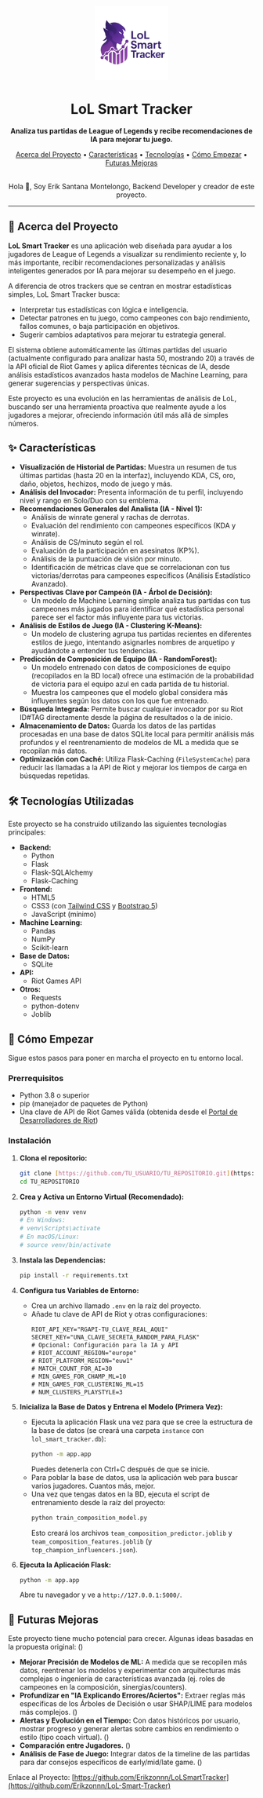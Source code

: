 <div align="center">
  <img src="app/static/img/logoLolTrackerNoBack.png" alt="LoL Smart Tracker Logo" width="150"/>
  <h1>LoL Smart Tracker</h1>
  <p>
    <strong>Analiza tus partidas de League of Legends y recibe recomendaciones de IA para mejorar tu juego.</strong>
  </p>
  <p>
    <a href="#-acerca-del-proyecto">Acerca del Proyecto</a> •
    <a href="#-características">Características</a> •
    <a href="#-tecnologías-utilizadas">Tecnologías</a> •
    <a href="#-cómo-empezar">Cómo Empezar</a> •
    <a href="#-futuras-mejoras">Futuras Mejoras</a>
  </p>
  <br />
  Hola 👋, Soy Erik Santana Montelongo, Backend Developer y creador de este proyecto.
</div>

---

## 🔭 Acerca del Proyecto

**LoL Smart Tracker** es una aplicación web diseñada para ayudar a los jugadores de League of Legends a visualizar su rendimiento reciente y, lo más importante, recibir recomendaciones personalizadas y análisis inteligentes generados por IA para mejorar su desempeño en el juego.

A diferencia de otros trackers que se centran en mostrar estadísticas simples, LoL Smart Tracker busca:
* Interpretar tus estadísticas con lógica e inteligencia.
* Detectar patrones en tu juego, como campeones con bajo rendimiento, fallos comunes, o baja participación en objetivos.
* Sugerir cambios adaptativos para mejorar tu estrategia general.

El sistema obtiene automáticamente las últimas partidas del usuario (actualmente configurado para analizar hasta 50, mostrando 20) a través de la API oficial de Riot Games y aplica diferentes técnicas de IA, desde análisis estadísticos avanzados hasta modelos de Machine Learning, para generar sugerencias y perspectivas únicas.

Este proyecto es una evolución en las herramientas de análisis de LoL, buscando ser una herramienta proactiva que realmente ayude a los jugadores a mejorar, ofreciendo información útil más allá de simples números.

## ✨ Características

* **Visualización de Historial de Partidas:** Muestra un resumen de tus últimas partidas (hasta 20 en la interfaz), incluyendo KDA, CS, oro, daño, objetos, hechizos, modo de juego y más.
* **Análisis del Invocador:** Presenta información de tu perfil, incluyendo nivel y rango en Solo/Duo con su emblema.
* **Recomendaciones Generales del Analista (IA - Nivel 1):**
    * Análisis de winrate general y rachas de derrotas.
    * Evaluación del rendimiento con campeones específicos (KDA y winrate).
    * Análisis de CS/minuto según el rol.
    * Evaluación de la participación en asesinatos (KP%).
    * Análisis de la puntuación de visión por minuto.
    * Identificación de métricas clave que se correlacionan con tus victorias/derrotas para campeones específicos (Análisis Estadístico Avanzado).
* **Perspectivas Clave por Campeón (IA - Árbol de Decisión):**
    * Un modelo de Machine Learning simple analiza tus partidas con tus campeones más jugados para identificar qué estadística personal parece ser el factor más influyente para tus victorias.
* **Análisis de Estilos de Juego (IA - Clustering K-Means):**
    * Un modelo de clustering agrupa tus partidas recientes en diferentes estilos de juego, intentando asignarles nombres de arquetipo y ayudándote a entender tus tendencias.
* **Predicción de Composición de Equipo (IA - RandomForest):**
    * Un modelo entrenado con datos de composiciones de equipo (recopilados en la BD local) ofrece una estimación de la probabilidad de victoria para el equipo azul en cada partida de tu historial.
    * Muestra los campeones que el modelo global considera más influyentes según los datos con los que fue entrenado.
* **Búsqueda Integrada:** Permite buscar cualquier invocador por su Riot ID#TAG directamente desde la página de resultados o la de inicio.
* **Almacenamiento de Datos:** Guarda los datos de las partidas procesadas en una base de datos SQLite local para permitir análisis más profundos y el reentrenamiento de modelos de ML a medida que se recopilan más datos.
* **Optimización con Caché:** Utiliza Flask-Caching (`FileSystemCache`) para reducir las llamadas a la API de Riot y mejorar los tiempos de carga en búsquedas repetidas.

## 🛠️ Tecnologías Utilizadas

Este proyecto se ha construido utilizando las siguientes tecnologías principales:

* **Backend:**
    * Python
    * Flask
    * Flask-SQLAlchemy
    * Flask-Caching
* **Frontend:**
    * HTML5
    * CSS3 (con [Tailwind CSS](https://tailwindcss.com/) y [Bootstrap 5](https://getbootstrap.com/))
    * JavaScript (mínimo)
* **Machine Learning:**
    * Pandas
    * NumPy
    * Scikit-learn
* **Base de Datos:**
    * SQLite
* **API:**
    * Riot Games API
* **Otros:**
    * Requests
    * python-dotenv
    * Joblib

## 🚀 Cómo Empezar

Sigue estos pasos para poner en marcha el proyecto en tu entorno local.

### Prerrequisitos

* Python 3.8 o superior
* pip (manejador de paquetes de Python)
* Una clave de API de Riot Games válida (obtenida desde el [Portal de Desarrolladores de Riot](https://developer.riotgames.com/))

### Instalación

1.  **Clona el repositorio:**
    ```bash
    git clone [https://github.com/TU_USUARIO/TU_REPOSITORIO.git](https://github.com/TU_USUARIO/TU_REPOSITORIO.git) # Reemplaza con tu URL
    cd TU_REPOSITORIO
    ```

2.  **Crea y Activa un Entorno Virtual (Recomendado):**
    ```bash
    python -m venv venv
    # En Windows:
    # venv\Scripts\activate
    # En macOS/Linux:
    # source venv/bin/activate
    ```

3.  **Instala las Dependencias:**
    ```bash
    pip install -r requirements.txt
    ```

4.  **Configura tus Variables de Entorno:**
    * Crea un archivo llamado `.env` en la raíz del proyecto.
    * Añade tu clave de API de Riot y otras configuraciones:
        ```env
        RIOT_API_KEY="RGAPI-TU_CLAVE_REAL_AQUI"
        SECRET_KEY="UNA_CLAVE_SECRETA_RANDOM_PARA_FLASK" 
        # Opcional: Configuración para la IA y API
        # RIOT_ACCOUNT_REGION="europe"
        # RIOT_PLATFORM_REGION="euw1"
        # MATCH_COUNT_FOR_AI=30 
        # MIN_GAMES_FOR_CHAMP_ML=10
        # MIN_GAMES_FOR_CLUSTERING_ML=15
        # NUM_CLUSTERS_PLAYSTYLE=3
        ```

5.  **Inicializa la Base de Datos y Entrena el Modelo (Primera Vez):**
    * Ejecuta la aplicación Flask una vez para que se cree la estructura de la base de datos (se creará una carpeta `instance` con `lol_smart_tracker.db`):
        ```bash
        python -m app.app 
        ```
        Puedes detenerla con Ctrl+C después de que se inicie.
    * Para poblar la base de datos, usa la aplicación web para buscar varios jugadores. Cuantos más, mejor.
    * Una vez que tengas datos en la BD, ejecuta el script de entrenamiento desde la raíz del proyecto:
        ```bash
        python train_composition_model.py
        ```
        Esto creará los archivos `team_composition_predictor.joblib` y `team_composition_features.joblib` (y `top_champion_influencers.json`).

6.  **Ejecuta la Aplicación Flask:**
    ```bash
    python -m app.app 
    ```
    Abre tu navegador y ve a `http://127.0.0.1:5000/`.

## 🔮 Futuras Mejoras

Este proyecto tiene mucho potencial para crecer. Algunas ideas basadas en la propuesta original: ()

* **Mejorar Precisión de Modelos de ML:** A medida que se recopilen más datos, reentrenar los modelos y experimentar con arquitecturas más complejas o ingeniería de características avanzada (ej. roles de campeones en la composición, sinergias/counters).
* **Profundizar en "IA Explicando Errores/Aciertos":** Extraer reglas más específicas de los Árboles de Decisión o usar SHAP/LIME para modelos más complejos. ()
* **Alertas y Evolución en el Tiempo:** Con datos históricos por usuario, mostrar progreso y generar alertas sobre cambios en rendimiento o estilo (tipo coach virtual). ()
* **Comparación entre Jugadores.** ()
* **Análisis de Fase de Juego:** Integrar datos de la timeline de las partidas para dar consejos específicos de early/mid/late game. ()

Enlace al Proyecto: [https://github.com/Erikzonnn/LoLSmartTracker](https://github.com/Erikzonnn/LoL-Smart-Tracker)
